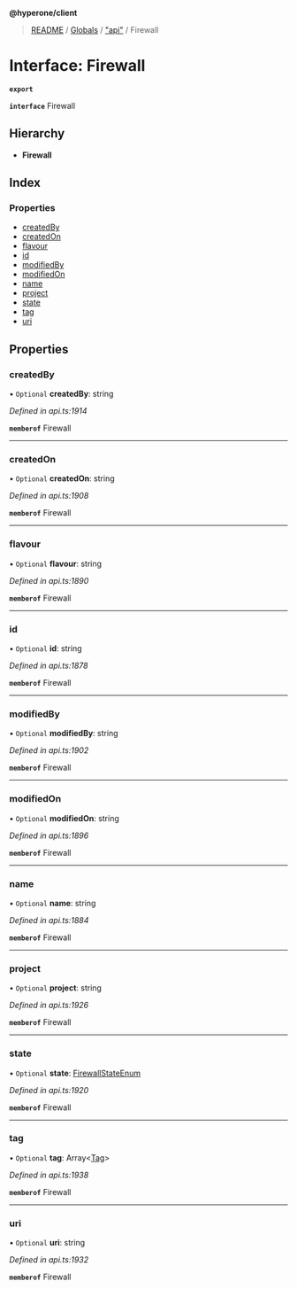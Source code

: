 **@hyperone/client**

> [README](../README.md) / [Globals](../globals.md) / ["api"](../modules/_api_.md) / Firewall

# Interface: Firewall

**`export`** 

**`interface`** Firewall

## Hierarchy

* **Firewall**

## Index

### Properties

* [createdBy](_api_.firewall.md#createdby)
* [createdOn](_api_.firewall.md#createdon)
* [flavour](_api_.firewall.md#flavour)
* [id](_api_.firewall.md#id)
* [modifiedBy](_api_.firewall.md#modifiedby)
* [modifiedOn](_api_.firewall.md#modifiedon)
* [name](_api_.firewall.md#name)
* [project](_api_.firewall.md#project)
* [state](_api_.firewall.md#state)
* [tag](_api_.firewall.md#tag)
* [uri](_api_.firewall.md#uri)

## Properties

### createdBy

• `Optional` **createdBy**: string

*Defined in api.ts:1914*

**`memberof`** Firewall

___

### createdOn

• `Optional` **createdOn**: string

*Defined in api.ts:1908*

**`memberof`** Firewall

___

### flavour

• `Optional` **flavour**: string

*Defined in api.ts:1890*

**`memberof`** Firewall

___

### id

• `Optional` **id**: string

*Defined in api.ts:1878*

**`memberof`** Firewall

___

### modifiedBy

• `Optional` **modifiedBy**: string

*Defined in api.ts:1902*

**`memberof`** Firewall

___

### modifiedOn

• `Optional` **modifiedOn**: string

*Defined in api.ts:1896*

**`memberof`** Firewall

___

### name

• `Optional` **name**: string

*Defined in api.ts:1884*

**`memberof`** Firewall

___

### project

• `Optional` **project**: string

*Defined in api.ts:1926*

**`memberof`** Firewall

___

### state

• `Optional` **state**: [FirewallStateEnum](../enums/_api_.firewallstateenum.md)

*Defined in api.ts:1920*

**`memberof`** Firewall

___

### tag

• `Optional` **tag**: Array\<[Tag](_api_.tag.md)>

*Defined in api.ts:1938*

**`memberof`** Firewall

___

### uri

• `Optional` **uri**: string

*Defined in api.ts:1932*

**`memberof`** Firewall
